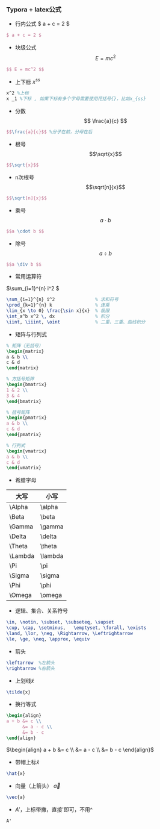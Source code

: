 ### Typora + latex公式

- 行内公式 $ a + c = 2 $

```latex
$ a + c = 2 $
```

- 块级公式$$ E = mc^2 $$

``` latex
$$ E = mc^2 $$
```

- 上下标 $x^{ss}$

```latex
x^2 %上标
x _1 %下标 , 如果下标有多个字母需要使用花括号{}，比如x_{ss}	
```

- 分数  $$ \frac{a}{c} $$

```latex
$$\frac{a}{c}$$ %分子在前，分母在后
```

- 根号 $$\sqrt{x}$$

```latex
$$\sqrt{x}$$
```

- n次根号 $$\sqrt[n]{x}$$

```latex
$$\sqrt[n]{x}$$
```

- 乘号 $$a \cdot b $$

```latex
$$a \cdot b $$
```

- 除号 $$a \div b $$

```latex
$$a \div b $$
```

- 常用运算符

$\sum_{i=1}^{n} i^2  $

```latex
\sum_{i=1}^{n} i^2               % 求和符号
\prod_{k=1}^{n} k                % 连乘
\lim_{x \to 0} \frac{\sin x}{x}  % 极限
\int_a^b x^2 \, dx               % 积分
\iint, \iiint, \oint             % 二重、三重、曲线积分
```

- 矩阵与行列式

```latex
% 矩阵（无括号）
\begin{matrix}
a & b \\
c & d
\end{matrix}

% 方括号矩阵
\begin{bmatrix}
1 & 2 \\
3 & 4
\end{bmatrix}

% 括号矩阵
\begin{pmatrix}
a & b \\
c & d
\end{pmatrix}

% 行列式
\begin{vmatrix}
a & b \\
c & d
\end{vmatrix}
```

- 希腊字母

| 大写    | 小写    |
| ------- | ------- |
| \Alpha  | \alpha  |
| \Beta   | \beta   |
| \Gamma  | \gamma  |
| \Delta  | \delta  |
| \Theta  | \theta  |
| \Lambda | \lambda |
| \Pi     | \pi     |
| \Sigma  | \sigma  |
| \Phi    | \phi    |
| \Omega  | \omega  |

- 逻辑、集合、关系符号

```latex
\in, \notin, \subset, \subseteq, \supset
\cup, \cap, \setminus,	 \emptyset, \forall, \exists
\land, \lor, \neg, \Rightarrow, \Leftrightarrow
\le, \ge, \neq, \approx, \equiv
```

- 箭头

```latex
\leftarrow	%左箭头
\rightarrow	%右箭头
```

- 上划线$\tilde{x}$

```latex
\tilde{x}
```

- 换行等式

```latex
\begin{align}
a + b &= c \\
	  &= a - c \\
	  &= b - c
\end{align}
```

$\begin{align}
a + b &= c \\
	  &= a - c \\
	  &= b - c
\end{align}$

- 带帽上标$\hat{x}$

```latex
\hat{x}
```

- 向量（上箭头） $\vec{a}$

```latex
\vec{a}
```

- $A'$，上标带撇，直接'即可，不用^

```latex
A'
```

